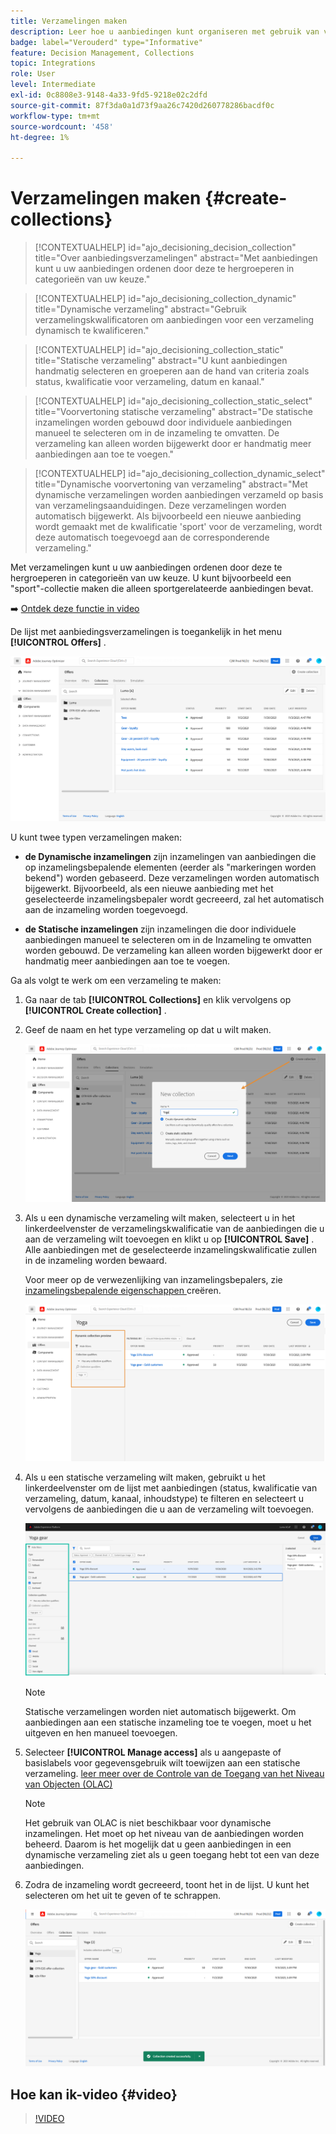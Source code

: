 ```yaml
---
title: Verzamelingen maken
description: Leer hoe u aanbiedingen kunt organiseren met gebruik van verzamelingen
badge: label="Verouderd" type="Informative"
feature: Decision Management, Collections
topic: Integrations
role: User
level: Intermediate
exl-id: 0c8808e3-9148-4a33-9fd5-9218e02c2dfd
source-git-commit: 87f3da0a1d73f9aa26c7420d260778286bacdf0c
workflow-type: tm+mt
source-wordcount: '458'
ht-degree: 1%

---
```


# Verzamelingen maken {#create-collections}

>[!CONTEXTUALHELP]
>id="ajo_decisioning_decision_collection"
>title="Over aanbiedingsverzamelingen"
>abstract="Met aanbiedingen kunt u uw aanbiedingen ordenen door deze te hergroeperen in categorieën van uw keuze."

>[!CONTEXTUALHELP]
>id="ajo_decisioning_collection_dynamic"
>title="Dynamische verzameling"
>abstract="Gebruik verzamelingskwalificatoren om aanbiedingen voor een verzameling dynamisch te kwalificeren."

>[!CONTEXTUALHELP]
>id="ajo_decisioning_collection_static"
>title="Statische verzameling"
>abstract="U kunt aanbiedingen handmatig selecteren en groeperen aan de hand van criteria zoals status, kwalificatie voor verzameling, datum en kanaal."

>[!CONTEXTUALHELP]
>id="ajo_decisioning_collection_static_select"
>title="Voorvertoning statische verzameling"
>abstract="De statische inzamelingen worden gebouwd door individuele aanbiedingen manueel te selecteren om in de inzameling te omvatten. De verzameling kan alleen worden bijgewerkt door er handmatig meer aanbiedingen aan toe te voegen."

>[!CONTEXTUALHELP]
>id="ajo_decisioning_collection_dynamic_select"
>title="Dynamische voorvertoning van verzameling"
>abstract="Met dynamische verzamelingen worden aanbiedingen verzameld op basis van verzamelingsaanduidingen. Deze verzamelingen worden automatisch bijgewerkt. Als bijvoorbeeld een nieuwe aanbieding wordt gemaakt met de kwalificatie &#39;sport&#39; voor de verzameling, wordt deze automatisch toegevoegd aan de corresponderende verzameling."

Met verzamelingen kunt u uw aanbiedingen ordenen door deze te hergroeperen in categorieën van uw keuze. U kunt bijvoorbeeld een &quot;sport&quot;-collectie maken die alleen sportgerelateerde aanbiedingen bevat.

➡️ [Ontdek deze functie in video](#video)

De lijst met aanbiedingsverzamelingen is toegankelijk in het menu **[!UICONTROL Offers]** .

![](../assets/collections_list.png)

U kunt twee typen verzamelingen maken:

* **de Dynamische inzamelingen** zijn inzamelingen van aanbiedingen die op inzamelingsbepalende elementen (eerder als &quot;markeringen worden bekend&quot;) worden gebaseerd. Deze verzamelingen worden automatisch bijgewerkt. Bijvoorbeeld, als een nieuwe aanbieding met het geselecteerde inzamelingsbepaler wordt gecreeerd, zal het automatisch aan de inzameling worden toegevoegd.

* **de Statische inzamelingen** zijn inzamelingen die door individuele aanbiedingen manueel te selecteren om in de Inzameling te omvatten worden gebouwd. De verzameling kan alleen worden bijgewerkt door er handmatig meer aanbiedingen aan toe te voegen.

Ga als volgt te werk om een verzameling te maken:

1. Ga naar de tab **[!UICONTROL Collections]** en klik vervolgens op **[!UICONTROL Create collection]** .

1. Geef de naam en het type verzameling op dat u wilt maken.

   ![](../assets/collection_create.png)

1. Als u een dynamische verzameling wilt maken, selecteert u in het linkerdeelvenster de verzamelingskwalificatie van de aanbiedingen die u aan de verzameling wilt toevoegen en klikt u op **[!UICONTROL Save]** . Alle aanbiedingen met de geselecteerde inzamelingskwalificatie zullen in de inzameling worden bewaard.

   Voor meer op de verwezenlijking van inzamelingsbepalers, zie [ inzamelingsbepalende eigenschappen ](../offer-library/creating-tags.md) creëren.

   ![](../assets/dynamic_collection.png)

1. Als u een statische verzameling wilt maken, gebruikt u het linkerdeelvenster om de lijst met aanbiedingen (status, kwalificatie van verzameling, datum, kanaal, inhoudstype) te filteren en selecteert u vervolgens de aanbiedingen die u aan de verzameling wilt toevoegen.

   ![](../assets/static_collection.png)

   >[!NOTE]
   >
   >Statische verzamelingen worden niet automatisch bijgewerkt. Om aanbiedingen aan een statische inzameling toe te voegen, moet u het uitgeven en hen manueel toevoegen.

1. Selecteer **[!UICONTROL Manage access]** als u aangepaste of basislabels voor gegevensgebruik wilt toewijzen aan een statische verzameling. [ leer meer over de Controle van de Toegang van het Niveau van Objecten (OLAC) ](../../administration/object-based-access.md)

   >[!NOTE]
   >
   >Het gebruik van OLAC is niet beschikbaar voor dynamische inzamelingen. Het moet op het niveau van de aanbiedingen worden beheerd. Daarom is het mogelijk dat u geen aanbiedingen in een dynamische verzameling ziet als u geen toegang hebt tot een van deze aanbiedingen.

1. Zodra de inzameling wordt gecreeerd, toont het in de lijst. U kunt het selecteren om het uit te geven of te schrappen.

   ![](../assets/collection_created.png)

## Hoe kan ik-video {#video}

>[!VIDEO](https://video.tv.adobe.com/v/3474878?quality=12&captions=dut)


